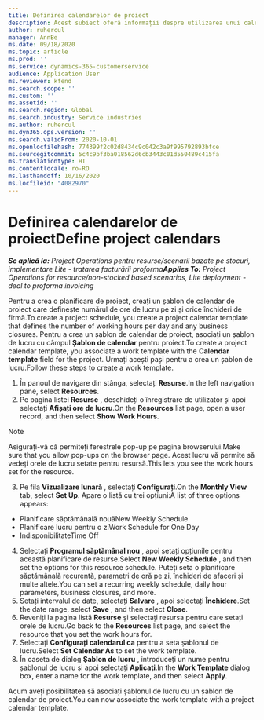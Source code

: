 ```yaml
---
title: Definirea calendarelor de proiect
description: Acest subiect oferă informații despre utilizarea unui calendar de proiect pentru a urmări planificarea proiectului.
author: ruhercul
manager: AnnBe
ms.date: 09/18/2020
ms.topic: article
ms.prod: ''
ms.service: dynamics-365-customerservice
audience: Application User
ms.reviewer: kfend
ms.search.scope: ''
ms.custom: ''
ms.assetid: ''
ms.search.region: Global
ms.search.industry: Service industries
ms.author: ruhercul
ms.dyn365.ops.version: ''
ms.search.validFrom: 2020-10-01
ms.openlocfilehash: 774399f2c02d8434c9c042c3a9f995792893bfce
ms.sourcegitcommit: 5c4c9bf3ba018562d6cb3443c01d550489c415fa
ms.translationtype: HT
ms.contentlocale: ro-RO
ms.lasthandoff: 10/16/2020
ms.locfileid: "4082970"
---
```

# <a name="define-project-calendars"></a><span data-ttu-id="74649-103">Definirea calendarelor de proiect</span><span class="sxs-lookup"><span data-stu-id="74649-103">Define project calendars</span></span>

<span data-ttu-id="74649-104">_**Se aplică la:** Project Operations pentru resurse/scenarii bazate pe stocuri, implementare Lite - tratarea facturării proforma_</span><span class="sxs-lookup"><span data-stu-id="74649-104">_**Applies To:** Project Operations for resource/non-stocked based scenarios, Lite deployment - deal to proforma invoicing_</span></span>

<span data-ttu-id="74649-105">Pentru a crea o planificare de proiect, creați un șablon de calendar de proiect care definește numărul de ore de lucru pe zi și orice închideri de firmă.</span><span class="sxs-lookup"><span data-stu-id="74649-105">To create a project schedule, you create a project calendar template that defines the number of working hours per day and any business closures.</span></span> <span data-ttu-id="74649-106">Pentru a crea un șablon de calendar de proiect, asociați un șablon de lucru cu câmpul **Șablon de calendar** pentru proiect.</span><span class="sxs-lookup"><span data-stu-id="74649-106">To create a project calendar template, you associate a work template with the **Calendar template** field for the project.</span></span> <span data-ttu-id="74649-107">Urmați acești pași pentru a crea un șablon de lucru.</span><span class="sxs-lookup"><span data-stu-id="74649-107">Follow these steps to create a work template.</span></span>

1. <span data-ttu-id="74649-108">În panoul de navigare din stânga, selectați **Resurse**.</span><span class="sxs-lookup"><span data-stu-id="74649-108">In the left navigation pane, select **Resources**.</span></span> 
2. <span data-ttu-id="74649-109">Pe pagina listei **Resurse** , deschideți o înregistrare de utilizator și apoi selectați **Afișați ore de lucru**.</span><span class="sxs-lookup"><span data-stu-id="74649-109">On the **Resources** list page, open a user record, and then select **Show Work Hours**.</span></span>

  > [!NOTE]
  > <span data-ttu-id="74649-110">Asigurați-vă că permiteți ferestrele pop-up pe pagina browserului.</span><span class="sxs-lookup"><span data-stu-id="74649-110">Make sure that you allow pop-ups on the browser page.</span></span> <span data-ttu-id="74649-111">Acest lucru vă permite să vedeți orele de lucru setate pentru resursă.</span><span class="sxs-lookup"><span data-stu-id="74649-111">This lets you see the work hours set for the resource.</span></span>
  
3. <span data-ttu-id="74649-112">Pe fila **Vizualizare lunară** , selectați **Configurați**.</span><span class="sxs-lookup"><span data-stu-id="74649-112">On the **Monthly View** tab, select **Set Up**.</span></span> <span data-ttu-id="74649-113">Apare o listă cu trei opțiuni:</span><span class="sxs-lookup"><span data-stu-id="74649-113">A list of three options appears:</span></span> 

  - <span data-ttu-id="74649-114">Planificare săptămânală nouă</span><span class="sxs-lookup"><span data-stu-id="74649-114">New Weekly Schedule</span></span>
  - <span data-ttu-id="74649-115">Planificare lucru pentru o zi</span><span class="sxs-lookup"><span data-stu-id="74649-115">Work Schedule for One Day</span></span>
  - <span data-ttu-id="74649-116">Indisponibilitate</span><span class="sxs-lookup"><span data-stu-id="74649-116">Time Off</span></span>

4. <span data-ttu-id="74649-117">Selectați **Programul săptămânal nou** , apoi setați opțiunile pentru această planificare de resurse.</span><span class="sxs-lookup"><span data-stu-id="74649-117">Select **New Weekly Schedule** , and then set the options for this resource schedule.</span></span> <span data-ttu-id="74649-118">Puteți seta o planificare săptămânală recurentă, parametri de oră pe zi, închideri de afaceri și multe altele.</span><span class="sxs-lookup"><span data-stu-id="74649-118">You can set a recurring weekly schedule, daily hour parameters, business closures, and more.</span></span>
5. <span data-ttu-id="74649-119">Setați intervalul de date, selectați **Salvare** , apoi selectați **Închidere**.</span><span class="sxs-lookup"><span data-stu-id="74649-119">Set the date range, select **Save** , and then select **Close**.</span></span> 
6. <span data-ttu-id="74649-120">Reveniți la pagina listă **Resurse** și selectați resursa pentru care setați orele de lucru.</span><span class="sxs-lookup"><span data-stu-id="74649-120">Go back to the **Resources** list page, and select the resource that you set the work hours for.</span></span> 
7. <span data-ttu-id="74649-121">Selectați **Configurați calendarul ca** pentru a seta șablonul de lucru.</span><span class="sxs-lookup"><span data-stu-id="74649-121">Select **Set Calendar As** to set the work template.</span></span> 
8. <span data-ttu-id="74649-122">În caseta de dialog **Șablon de lucru** , introduceți un nume pentru șablonul de lucru și apoi selectați **Aplicați**.</span><span class="sxs-lookup"><span data-stu-id="74649-122">In the **Work Template** dialog box, enter a name for the work template, and then select **Apply**.</span></span> 

<span data-ttu-id="74649-123">Acum aveți posibilitatea să asociați șablonul de lucru cu un șablon de calendar de proiect.</span><span class="sxs-lookup"><span data-stu-id="74649-123">You can now associate the work template with a project calendar template.</span></span>
